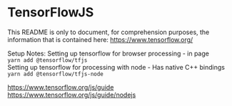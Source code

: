 # TensorFlowJS
This README is only to document, for comprehension purposes, the information that is contained here: https://www.tensorflow.org/



Setup Notes: 
Setting up tensorflow for browser processing - in page  
 ```yarn add @tensorflow/tfjs```  
Setting up tensorflow for processing with node - Has native C++ bindings  
 ```yarn add @tensorflow/tfjs-node```  

https://www.tensorflow.org/js/guide
https://www.tensorflow.org/js/guide/nodejs

